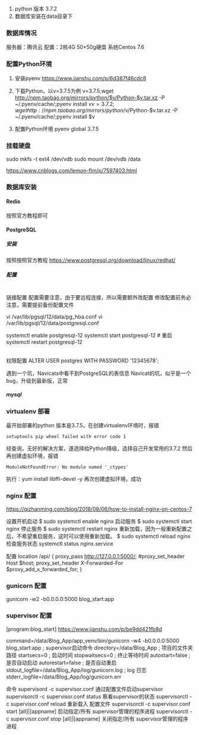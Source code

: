 1. python 版本 3.7.2
2. 数据库安装在data目录下

### 数据库情况
服务器：腾讯云
配置：2核4G 50+50g硬盘
系统Centos 7.6


### 配置Python环境
1. 安装pyenv
https://www.jianshu.com/p/6d387f46cdc8

2. 下载Python，以v=3.7.5为例
v=3.7.5;wget http://npm.taobao.org/mirrors/python/$v/Python-$v.tar.xz -P ~/.pyenv/cache/;pyenv install $v
v=3.7.2;wget http://npm.taobao.org/mirrors/python/$v/Python-$v.tar.xz -P ~/.pyenv/cache/;pyenv install $v

3. 配置Python环境
pyenv global 3.7.5 


### 挂载硬盘
sudo mkfs -t ext4 /dev/vdb
sudo mount /dev/vdb /data


https://www.cnblogs.com/lemon-flm/p/7597403.html


### 数据库安装

#### Redis
按照官方教程即可

#### PostgreSQL

##### 安装
按照按照官方教程
https://www.postgresql.org/download/linux/redhat/

##### 配置

<br>链接配置
配置需要注意，由于要远程连接，所以需要额外改配置
修改配置前务必注意，需要提前备份配置文件

vi /var/lib/pgsql/12/data/pg_hba.conf
vi /var/lib/pgsql/12/data/postgresql.conf

systemctl enable postgresql-12
systemctl start postgresql-12  # 重启
systemctl restart postgresql-12

<br>权限配置
ALTER USER postgres WITH PASSWORD '12345678';

遇到一个坑，Navicats中看不到PostgreSQL的表信息
Navicat的坑，似乎是一个bug，升级到最新版，正常


##### mysql

### virtualenv 部署
最开始部署的python 版本是3.7.5，在创建virtualenv环境时，报错
~~~
setuptools pip wheel failed with error code 1
~~~
经查询，无好的解决方案，遂选择给Python降级，选择自己开发常用的3.7.2
然后再创建虚拟环境，报错
~~~
ModuleNotFoundError: No module named '_ctypes'
~~~
执行：yum install libffi-devel -y
再次创建虚拟环境，成功

### nginx 配置

https://qizhanming.com/blog/2018/08/06/how-to-install-nginx-on-centos-7

设置开机启动
$ sudo systemctl enable nginx
启动服务
$ sudo systemctl start nginx
停止服务
$ sudo systemctl restart nginx
重新加载，因为一般重新配置之后，不希望重启服务，这时可以使用重新加载。
$ sudo systemctl reload nginx
检查服务状态
systemctl status nginx.service

配置
location /api/ {
    proxy_pass http://127.0.0.1:5000/;
    #proxy_set_header Host $host;
    proxy_set_header X-Forwarded-For $proxy_add_x_forwarded_for;
}


### gunicorn 配置

gunicorn -w2 -b0.0.0.0:5000 blog_start:app

### supervisor 配置
[program:blog_start]
https://www.jianshu.com/p/be9dd421fb8d

command=/data/Blog_App/app_venv/bin/gunicorn -w4 -b0.0.0.0:5000 blog_start:app    ; supervisor启动命令
directory=/data/Blog_App                                                 ; 项目的文件夹路径
startsecs=0                                                                             ; 启动时间
stopwaitsecs=0                                                                          ; 终止等待时间
autostart=false                                                                         ; 是否自动启动
autorestart=false                                                                       ; 是否自动重启
stdout_logfile=/data/Blog_App/log/gunicorn.log                           ; log 日志
stderr_logfile=/data/Blog_App/log/gunicorn.err

命令
supervisord -c supervisor.conf                             通过配置文件启动supervisor
supervisorctl -c supervisor.conf status                    察看supervisor的状态
supervisorctl -c supervisor.conf reload                    重新载入 配置文件
supervisorctl -c supervisor.conf start [all]|[appname]     启动指定/所有 supervisor管理的程序进程
supervisorctl -c supervisor.conf stop [all]|[appname]      关闭指定/所有 supervisor管理的程序进程
